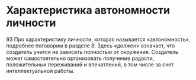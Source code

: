# Характеристика автономности личности

93 Про характеристику личности, которая называется «автономность», подробнее поговорим в разделе 8. Здесь «должен» означает, что создатель учится не зависеть полностью от окружения. Создатель может самостоятельно организовать получение радости, положительных переживаний и впечатлений, в том числе за счет интеллектуальной работы.
